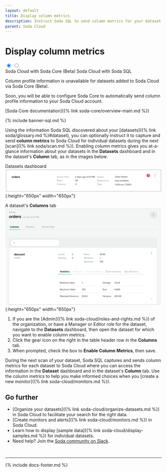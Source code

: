 ```yaml
---
layout: default
title: Display column metrics
description: Instruct Soda SQL to send column metrics for your dataset to Soda Cloud. Column metrics give you at-a-glance information about the data in your dataset.
parent: Soda Cloud
---
```


# Display column metrics

<div class="warpper">
  <input class="radio" id="one" name="group" type="radio" checked>
  <input class="radio" id="two" name="group" type="radio">
  <div class="tabs">
  <label class="tab" id="one-tab" for="one">Soda Cloud with Soda Core (Beta)</label>
  <label class="tab" id="two-tab" for="two">Soda Cloud with Soda SQL</label>
    </div>
  <div class="panels">
  <div class="panel" id="one-panel" markdown="1">

Column profile information is unavailable for datasets added to Soda Cloud via Soda Core (Beta).

Soon, you will be able to configure Soda Core to automatically send column profile information to your Soda Cloud account. 

[Soda Core documentation]({% link soda-core/overview-main.md %})<br />

  </div>
  <div class="panel" id="two-panel" markdown="1">

{% include banner-sql.md %}

Using the information Soda SQL discovered about your [datasets]({% link soda/glossary.md %}#dataset), you can optionally instruct it to capture and send **column metrics** to Soda Cloud for individual datasets during the next [scan]({% link soda/scan.md %}). Enabling column metrics gives you at-a-glance information about your datasets in the **Datasets** dashboard and in the dataset's **Column** tab, as in the images below. 

Datasets dashboard
![display-column-metrics](/assets/images/display-column-metrics.png){:height="650px" width="650px"}

A dataset's **Columns** tab
![column-tab](/assets/images/column-tab.png){:height="650px" width="650px"}


1. If you are the [Admin]({% link soda-cloud/roles-and-rights.md %}) of the organization, or have a Manager or Editor role for the dataset, navigate to the **Datasets** dashboard, then open the dataset for which you want to enable column metrics.
2. Click the gear icon on the right in the table header row in the **Columns** tab.
3. When prompted, check the box to **Enable Column Metrics**, then save. 

During the next scan of your dataset, Soda SQL captures and sends column metrics for each dataset to Soda Cloud where you can access the information in the **Dataset** dashboard and in the dataset's **Column** tab. Use the column metrics to help you make informed choices when you [create a new monitor]({% link soda-cloud/monitors.md %}).

  </div>
  </div>
</div>


## Go further

* [Organize your datasets]({% link soda-cloud/organize-datasets.md %}) in Soda Cloud to facilitate your search for the right data.
* [Create monitors and alerts]({% link soda-cloud/monitors.md %}) in Soda Cloud.
* Learn how to display [sample data]({% link soda-cloud/display-samples.md %}) for individual datasets.
* Need help? Join the <a href="http://community.soda.io/slack" target="_blank"> Soda community on Slack</a>.
<br />

---
{% include docs-footer.md %}